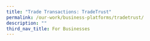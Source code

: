 ```yaml
---
title: "Trade Transactions: TradeTrust"
permalink: /our-work/business-platforms/tradetrust/
description: ""
third_nav_title: For Businesses
---
```

